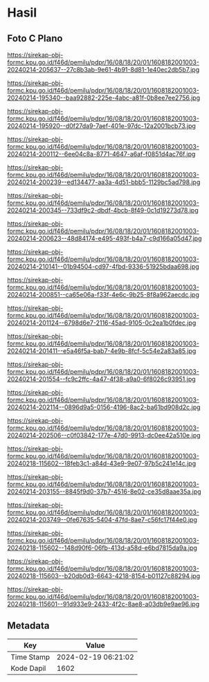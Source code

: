 # Hasil

## Foto C Plano

https://sirekap-obj-formc.kpu.go.id/f46d/pemilu/pdpr/16/08/18/20/01/1608182001003-20240214-205637--27c8b3ab-9e61-4b91-8d81-1e40ec2db5b7.jpg

https://sirekap-obj-formc.kpu.go.id/f46d/pemilu/pdpr/16/08/18/20/01/1608182001003-20240214-195340--baa92882-225e-4abc-a81f-0b8ee7ee2756.jpg

https://sirekap-obj-formc.kpu.go.id/f46d/pemilu/pdpr/16/08/18/20/01/1608182001003-20240214-195920--d0f27da9-7aef-401e-97dc-12a2001bcb73.jpg

https://sirekap-obj-formc.kpu.go.id/f46d/pemilu/pdpr/16/08/18/20/01/1608182001003-20240214-200112--6ee04c8a-8771-4647-a6af-f0851d4ac76f.jpg

https://sirekap-obj-formc.kpu.go.id/f46d/pemilu/pdpr/16/08/18/20/01/1608182001003-20240214-200239--ed134477-aa3a-4d51-bbb5-1129bc5ad798.jpg

https://sirekap-obj-formc.kpu.go.id/f46d/pemilu/pdpr/16/08/18/20/01/1608182001003-20240214-200345--733df9c2-dbdf-4bcb-8f49-0c1d19273d78.jpg

https://sirekap-obj-formc.kpu.go.id/f46d/pemilu/pdpr/16/08/18/20/01/1608182001003-20240214-200623--48d84174-e495-493f-b4a7-c9d166a05d47.jpg

https://sirekap-obj-formc.kpu.go.id/f46d/pemilu/pdpr/16/08/18/20/01/1608182001003-20240214-210141--01b94504-cd97-4fbd-9336-51925bdaa698.jpg

https://sirekap-obj-formc.kpu.go.id/f46d/pemilu/pdpr/16/08/18/20/01/1608182001003-20240214-200851--ca65e06a-f33f-4e6c-9b25-8f8a962aecdc.jpg

https://sirekap-obj-formc.kpu.go.id/f46d/pemilu/pdpr/16/08/18/20/01/1608182001003-20240214-201124--6798d6e7-2116-45ad-9105-0c2ea1b0fdec.jpg

https://sirekap-obj-formc.kpu.go.id/f46d/pemilu/pdpr/16/08/18/20/01/1608182001003-20240214-201411--e5a46f5a-bab7-4e9b-8fcf-5c54e2a83a85.jpg

https://sirekap-obj-formc.kpu.go.id/f46d/pemilu/pdpr/16/08/18/20/01/1608182001003-20240214-201554--fc9c2ffc-4a47-4f38-a9a0-6f8026c93951.jpg

https://sirekap-obj-formc.kpu.go.id/f46d/pemilu/pdpr/16/08/18/20/01/1608182001003-20240214-202114--0896d9a5-0156-4196-8ac2-ba61bd908d2c.jpg

https://sirekap-obj-formc.kpu.go.id/f46d/pemilu/pdpr/16/08/18/20/01/1608182001003-20240214-202506--c0f03842-177e-47d0-9913-dc0ee42a510e.jpg

https://sirekap-obj-formc.kpu.go.id/f46d/pemilu/pdpr/16/08/18/20/01/1608182001003-20240218-115602--18feb3c1-a84d-43e9-9e07-97b5c241e14c.jpg

https://sirekap-obj-formc.kpu.go.id/f46d/pemilu/pdpr/16/08/18/20/01/1608182001003-20240214-203155--8845f9d0-37b7-4516-8e02-ce35d8aae35a.jpg

https://sirekap-obj-formc.kpu.go.id/f46d/pemilu/pdpr/16/08/18/20/01/1608182001003-20240214-203749--0fe67635-5404-47fd-8ae7-c56fc17f44e0.jpg

https://sirekap-obj-formc.kpu.go.id/f46d/pemilu/pdpr/16/08/18/20/01/1608182001003-20240218-115602--148d90f6-06fb-413d-a58d-e6bd7815da9a.jpg

https://sirekap-obj-formc.kpu.go.id/f46d/pemilu/pdpr/16/08/18/20/01/1608182001003-20240218-115603--b20db0d3-6643-4218-8154-b01127c88294.jpg

https://sirekap-obj-formc.kpu.go.id/f46d/pemilu/pdpr/16/08/18/20/01/1608182001003-20240218-115601--91d933e9-2433-4f2c-8ae8-a03db9e9ae96.jpg


## Metadata

| Key        | Value               |
| ---------- | ------------------- |
| Time Stamp | 2024-02-19 06:21:02 |
| Kode Dapil | 1602                |



